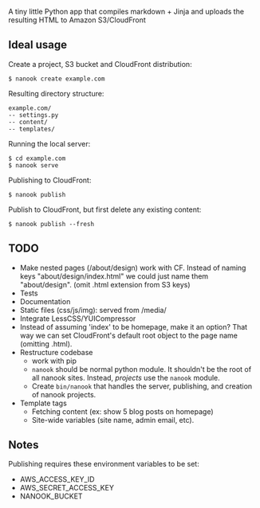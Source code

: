 A tiny little Python app that compiles markdown + Jinja and uploads the resulting HTML to Amazon S3/CloudFront
    
Ideal usage
------------

Create a project, S3 bucket and CloudFront distribution:

    $ nanook create example.com

Resulting directory structure:

    example.com/
    -- settings.py
    -- content/
    -- templates/
    
Running the local server:

    $ cd example.com
    $ nanook serve

Publishing to CloudFront:

    $ nanook publish
    
Publish to CloudFront, but first delete any existing content:

    $ nanook publish --fresh

TODO
----

* Make nested pages (/about/design) work with CF.  Instead of naming keys "about/design/index.html" we could just name them "about/design".  (omit .html extension from S3 keys)
* Tests
* Documentation
* Static files (css/js/img): served from /media/
* Integrate LessCSS/YUICompressor
* Instead of assuming 'index' to be homepage, make it an option?  That way we can set CloudFront's default root object to the page name (omitting .html).
* Restructure codebase
    * work with pip
    * `nanook` should be normal python module.  It shouldn't be the root of all nanook sites.  Instead, _projects_ use the `nanook` module.
    * Create `bin/nanook` that handles the server, publishing, and creation of nanook projects.
* Template tags
    * Fetching content (ex: show 5 blog posts on homepage)
    * Site-wide variables (site name, admin email, etc).
    
Notes
-----

Publishing requires these environment variables to be set:

* AWS_ACCESS_KEY_ID
* AWS_SECRET_ACCESS_KEY
* NANOOK_BUCKET